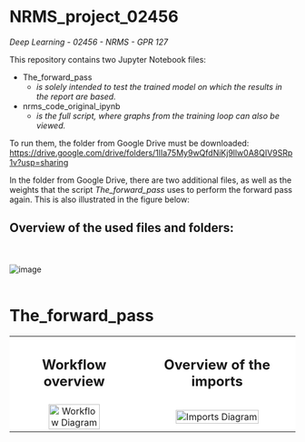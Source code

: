 # NRMS_project_02456
*Deep Learning - 02456 - NRMS - GPR 127*

This repository contains two Jupyter Notebook files:
- The_forward_pass
  - *is solely intended to test the trained model on which the results in the report are based.*   
- nrms_code_original_ipynb
  - *is the full script, where graphs from the training loop can also be viewed.* 

To run them, the folder from Google Drive must be downloaded:
https://drive.google.com/drive/folders/1lIa75My9wQfdNiKj9llw0A8QIV9SRp1v?usp=sharing 

In the folder from Google Drive, there are two additional files, as well as the weights that the script *The_forward_pass* uses to perform the forward pass again. This is also illustrated in the figure below:

## Overview of the used files and folders: 
<br><br>
![image](https://github.com/user-attachments/assets/4008c817-df65-4f51-9e5d-9d67d2e734b5)
<br><br>

# The_forward_pass


<table style="background-color: white; border-collapse: collapse; width: 100%;">
  <tr>
    <td style="text-align: center; vertical-align: top; height: 100px; background-color: white;">
      <h2>Workflow overview</h2>
    </td>
    <td style="text-align: center; vertical-align: top; height: 100px; background-color: white;">
      <h2>Overview of the imports</h2>
    </td>
  </tr>
  <tr>
    <td style="text-align: center; background-color: white;">
      <img src="https://github.com/user-attachments/assets/44b306b0-43e4-422e-b48b-8f186d47cb84" alt="Workflow Diagram" style="width: 65%; height: auto;"/>
    </td>
    <td style="text-align: center; background-color: white;">
      <img src="https://github.com/user-attachments/assets/c74b3cb5-a81a-4bc4-8858-ee256886449f" alt="Imports Diagram" style="width: 75%; height: auto;"/>
    </td>
  </tr>
</table>








